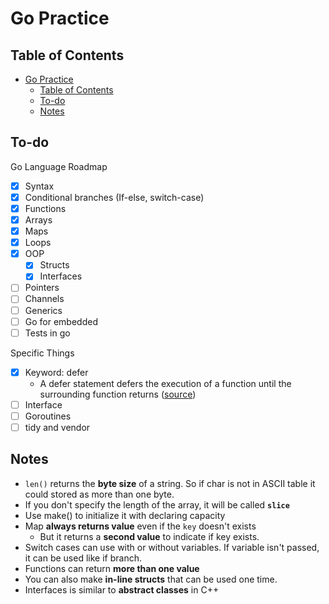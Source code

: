 # Go Practice

## Table of Contents
- [Go Practice](#go-practice)
  - [Table of Contents](#table-of-contents)
  - [To-do](#to-do)
  - [Notes](#notes)

## To-do
Go Language Roadmap
- [x] Syntax
- [x] Conditional branches (If-else, switch-case)
- [x] Functions
- [x] Arrays
- [x] Maps
- [x] Loops
- [x] OOP
  - [x] Structs
  - [x] Interfaces
- [ ] Pointers
- [ ] Channels
- [ ] Generics
- [ ] Go for embedded
- [ ] Tests in go

Specific Things
- [x] Keyword: defer
  - A defer statement defers the execution of a function until the surrounding function returns ([source](https://go.dev/tour/flowcontrol/12))
- [ ] Interface
- [ ] Goroutines
- [ ] tidy and vendor

## Notes

- `len()` returns the **byte size** of a string. So if char is not in ASCII table it could stored as more than one byte.
- If you don't specify the length of the array, it will be called **`slice`**
- Use make() to initialize it with declaring capacity
- Map **always returns value** even if the `key` doesn't exists
  - But it returns a **second value** to indicate if key exists.
- Switch cases can use with or without variables. If variable isn't passed, it can be used like if branch.
- Functions can return **more than one value**
- You can also make **in-line structs** that can be used one time.
- Interfaces is similar to **abstract classes** in C++